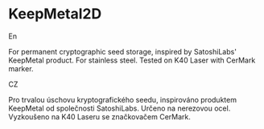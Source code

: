 # KeepMetal2D

En

For permanent cryptographic seed storage, inspired by SatoshiLabs' KeepMetal product.
For stainless steel. Tested on K40 Laser with CerMark marker.

CZ

Pro trvalou úschovu kryptografického seedu, inspirováno produktem KeepMetal od společnosti SatoshiLabs.
Určeno na nerezovou ocel. Vyzkoušeno na K40 Laseru se značkovačem CerMark.



